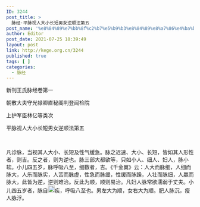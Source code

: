 ```yaml
---
ID: 3244
post_title: >
  脉经·平脉视人大小长短男女逆顺法第五
post_name: '%e8%84%89%e7%bb%8f%c2%b7%e5%b9%b3%e8%84%89%e8%a7%86%e4%ba%ba%e5%a4%a7%e5%b0%8f%e9%95%bf%e7%9f%ad%e7%94%b7%e5%a5%b3%e9%80%86%e9%a1%ba%e6%b3%95%e7%ac%ac%e4%ba%94'
author: Editor
post_date: 2021-07-25 18:39:49
layout: post
link: http://kege.org.cn/3244
published: true
tags: [ ]
categories:
  - 脉经
---
```

新刊王氏脉经卷第一

朝散大夫守光禄卿直秘阁判登闻检院

上护军臣林亿等类次

平脉视人大小长短男女逆顺法第五

&nbsp;

凡诊脉，当视其人大小、长短及性气缓急。脉之迟速、大小、长短，皆如其人形性者，则吉。反之者，则为逆也。脉三部大都欲等，只如小人、细人、妇人，脉小软。小儿四五岁，脉呼吸八至，细数者，吉。<span class="emphasis_small">《千金翼》</span><span class="emphasis_small">云：人大而脉细，人细而脉大，人乐而脉实，人苦而脉虚，性急而脉缓，性缓而脉躁，人壮而脉细，人羸而脉大，此皆为逆，逆则难治。反此为顺，顺则易治。凡妇人脉常欲濡弱于丈夫。小儿四五岁者，脉自</span><img class="picture_character" src="https://rwzyzs.pmphai.com/epub/5cd2470a7d1edc32c10d4456/OEBPS/images/txt001_2.png" alt="img" width="18" height="19" /><span class="emphasis_small">疾，呼吸八至也。男左大为顺，女右大为顺。肥人脉沉，瘦人脉浮。</span>